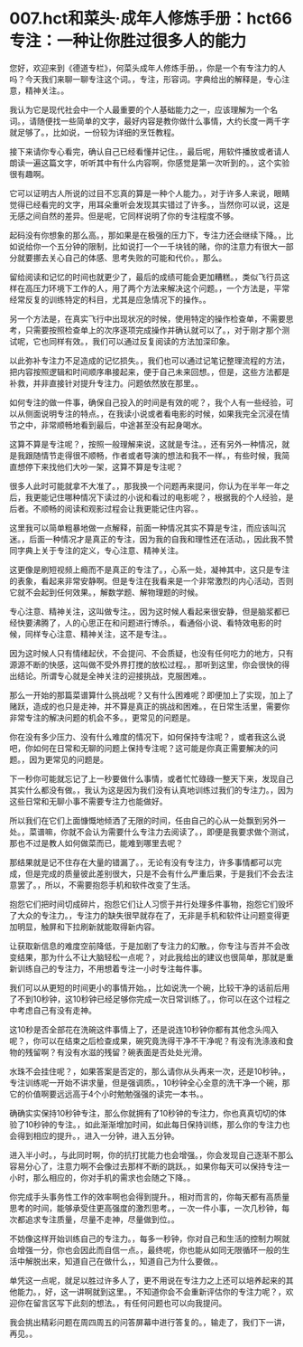 # 007.hct和菜头·成年人修炼手册：hct66 专注：一种让你胜过很多人的能力 

您好，欢迎来到《德道专栏》，何菜头成年人修炼手册。，你是一个有专注力的人吗？今天我们来聊一聊专注这个词。，专注，形容词。字典给出的解释是，专心注意，精神关注。。

我认为它是现代社会中一个人最重要的个人基础能力之一，应该理解为一个名词。，请随便找一些简单的文字，最好内容是教你做什么事情，大约长度一两千字就足够了。，比如说，一份较为详细的烹饪教程。

接下来请你专心看完，确认自己已经看懂并记住。，最后呢，用软件播放或者请人朗读一遍这篇文字，听听其中有什么内容啊，你感觉是第一次听到的。，这个实验很有趣啊。

它可以证明古人所说的过目不忘真的算是一种个人能力。，对于许多人来说，眼睛觉得已经看完的文字，用耳朵重听会发现其实错过了许多。，当然你可以说，这是无感之间自然的差异。但是呢，它同样说明了你的专注程度不够。

起码没有你想象的那么高。，那如果是在极强的压力下，专注力还会继续下降。，比如说给你一个五分钟的限制，比如说打一个一千块钱的赌，你的注意力有很大一部分就要挪去关心自己的体感、思考失败的可能和代价。，那么。

留给阅读和记忆的时间也就更少了，最后的成绩可能会更加糟糕。，类似飞行员这样在高压力环境下工作的人，用了两个方法来解决这个问题。，一个方法是，平常经常反复的训练特定的科目，尤其是应急情况下的操作。。

另一个方法是，在真实飞行中出现状况的时候，使用特定的操作检查单，不需要思考，只需要按照检查单上的次序逐项完成操作并确认就可以了。，对于刚才那个测试呢，它也同样有效。，我们可以通过反复阅读的方法加深印象。

以此弥补专注力不足造成的记忆损失。，我们也可以通过记笔记整理流程的方法，把内容按照逻辑和时间顺序串接起来，便于自己未来回想。，但是，这些方法都是补救，并非直接针对提升专注力。问题依然放在那里。。

如何专注的做一件事，确保自己投入的时间是有效的呢？，我个人有一些经验，可以从侧面说明专注的特点。，在我读小说或者看电影的时候，如果我完全沉浸在情节之中，非常顺畅地看到最后，中途甚至没有起身喝水。

这算不算是专注呢？，按照一般理解来说，这就是专注。，还有另外一种情况，就是我跟随情节走得很不顺畅，作者或者导演的想法和我不一样。，有些时候，我简直想停下来找他们大吵一架，这算不算是专注呢？

很多人此时可能就拿不大准了。，那我换一个问题再来提问，你认为在半年一年之后，我更能记住哪种情况下读过的小说和看过的电影呢？，根据我的个人经验，是后者。不顺畅的阅读和观影过程会让我更能记住内容。。

这里我可以简单粗暴地做一点解释，前面一种情况其实不算是专注，而应该叫沉迷。，后面一种情况才是真正的专注，因为我的自我和理性还在活动。，因此我不赞同字典上关于专注的定义，专心注意、精神关注。

这更像是刷短视频上瘾而不是真正的专注了。，心系一处，凝神其中，这只是专注的表象，看起来非常安静啊。但是专注在我看来是一个非常激烈的内心活动，否则它就不会起到任何效果。，解数学题、解物理题的时候。

专心注意、精神关注，这叫做专注。，因为这时候人看起来很安静，但是脑浆都已经快要沸腾了，人的心思正在和问题进行博杀。，看通俗小说、看特效电影的时候，同样专心注意、精神关注，这不是专注。。

因为这时候人只有情绪起伏，不会提问、不会质疑，也没有任何吃力的地方，只有源源不断的快感，这叫做不受外界打搅的放松过程。，那听到这里，你会很快的得出结论。所谓专心就是全神关注的迎接挑战，克服困难。。

那么一开始的那篇菜谱算什么挑战呢？又有什么困难呢？即便加上了实现，加上了赌跃，造成的也只是走神，并不算是真正的挑战和困难。，在日常生活里，需要你非常专注的解决问题的机会不多。，更常见的问题是。

你在没有多少压力、没有什么难度的情况下，如何保持专注呢？，或者我这么说吧，你如何在日常和无聊的问题上保持专注呢？这可能是你真正需要解决的问题。，因为更常见的问题是。

下一秒你可能就忘记了上一秒要做什么事情，或者忙忙碌碌一整天下来，发现自己其实什么都没有做。，我认为这是因为我们没有认真地训练过我们的专注力。，因为这些日常和无聊小事不需要专注力也能做好。

所以我们在它们上面慷慨地倾洒了无限的时间，任由自己的心从一处飘到另外一处。，菜谱嘛，你就不会认为需要什么专注力去阅读了。，即便是我要求做个测试，那也不过是教人如何做菜而已，能难到哪里去呢？

那结果就是记不住存在大量的错漏了。，无论有没有专注力，许多事情都可以完成，但是完成的质量彼此差别很大，只是不会有什么严重后果，于是我们不会去注意罢了。，所以，不需要抱怨手机和软件改变了生活。

抱怨它们把时间切成碎片，抱怨它们让人习惯于并行处理多件事物，抱怨它们毁坏了大众的专注力。，专注力的缺失很早就存在了，无非是手机和软件让问题变得更加明显，触屏和下拉刷新就能取得新内容。

让获取新信息的难度空前降低，于是加剧了专注力的幻散。，你专注与否并不会改变结果，那为什么不让大脑轻松一点呢？，对此我给出的建议也很简单，那就是重新训练自己的专注力，不用想着专注一小时专注每件事。

我们可以从更短的时间更小的事情开始。，比如说洗一个碗，比较干净的话前后用了不到10秒钟，这10秒钟已经足够你完成一次日常训练了。，你可以在这个过程之中考虑自己有没有走神。

这10秒是否全部花在洗碗这件事情上了，还是说连10秒钟你都有其他念头闯入呢？，你可以在结束之后检查成果，碗究竟洗得干净不干净呢？有没有洗涤液和食物的残留啊？有没有水滋的残留？碗表面是否处处光滑。

水珠不会挂住呢？，如果答案是否定的，那么请你从头再来一次，还是10秒钟。，专注训练呢一开始不讲求量，但是强调质。，10秒钟全心全意的洗干净一个碗，那它的价值啊要远远高于4个小时勉勉强强的读完一本书。。

确确实实保持10秒钟专注，那么你就拥有了10秒钟的专注力，你也真真切切的体验了10秒钟的专注。，如此渐渐增加时间，如此每日保持训练，那么你的专注力也会得到相应的提升。，进入一分钟，进入五分钟。

进入半小时。，与此同时啊，你的抗打扰能力也会增强。，你会发现自己逐渐不那么容易分心了，注意力啊不会像过去那样不断的跳跃。，如果你每天可以保持专注一小时，那么相应的，你对手机的需求也会随之下降。。

你完成手头事务性工作的效率啊也会得到提升。，相对而言的，你每天都有高质量思考的时间，能够承受住更高强度的激烈思考。，一次一件小事，一次几秒钟，每次都追求专注质量，尽量不走神，尽量做到位。。

不妨像这样开始训练自己的专注力。，每多一秒钟，你对自己和生活的控制力啊就会增强一分，你也会因此而自信一点。，最终呢，你也能从如同无限循环一般的生活中解脱出来，知道自己在做什么，，知道自己为什么要做。。

单凭这一点呢，就足以胜过许多人了，更不用说在专注力之上还可以培养起来的其他能力。，好，这一讲啊就到这里。，不知道你会不会重新评估你的专注力呢？，欢迎你在留言区写下此刻的想法。，有任何问题也可以向我提问。

我会挑出精彩问题在周四周五的问答屏幕中进行答复的。，输走了，我们下一讲，再见。。